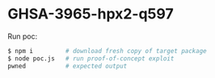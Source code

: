 # GHSA-3965-hpx2-q597

Run poc:

```sh
$ npm i         # download fresh copy of target package
$ node poc.js   # run proof-of-concept exploit
pwned           # expected output
```
